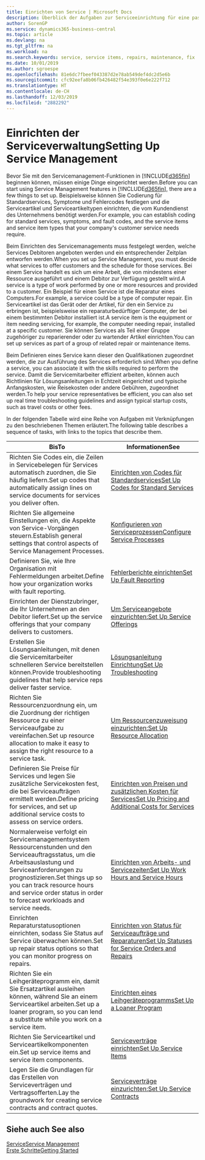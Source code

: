 ```yaml
---
title: Einrichten von Service | Microsoft Docs
description: Überblick der Aufgaben zur Serviceeinrichtung für eine passende Serviceverwaltungsmethode für Ihre Organisation.
author: SorenGP
ms.service: dynamics365-business-central
ms.topic: article
ms.devlang: na
ms.tgt_pltfrm: na
ms.workload: na
ms.search.keywords: service, service items, repairs, maintenance, fix
ms.date: 10/01/2019
ms.author: sgroespe
ms.openlocfilehash: 81e6dc7fbeef043387d2e78ab549def4dc2d5e6b
ms.sourcegitcommit: cfc92eefa8b06fb426482f54e393f0e6e222f712
ms.translationtype: HT
ms.contentlocale: de-CH
ms.lasthandoff: 12/03/2019
ms.locfileid: "2882292"
---
```

# <a name="setting-up-service-management"></a><span data-ttu-id="0bc29-103">Einrichten der Serviceverwaltung</span><span class="sxs-lookup"><span data-stu-id="0bc29-103">Setting Up Service Management</span></span>
<span data-ttu-id="0bc29-104">Bevor Sie mit den Servicemanagement-Funktionen in [!INCLUDE[d365fin](includes/d365fin_md.md)] beginnen können, müssen einige Dinge eingerichtet werden.</span><span class="sxs-lookup"><span data-stu-id="0bc29-104">Before you can start using Service Management features in [!INCLUDE[d365fin](includes/d365fin_md.md)], there are a few things to set up.</span></span> <span data-ttu-id="0bc29-105">Beispielsweise können Sie Codierung für Standardservices, Symptome und Fehlercodes festlegen und die Serviceartikel und Serviceartikeltypen einrichten, die vom Kundendienst des Unternehmens benötigt werden.</span><span class="sxs-lookup"><span data-stu-id="0bc29-105">For example, you can establish coding for standard services, symptoms, and fault codes, and the service items and service item types that your company's customer service needs require.</span></span>  

<span data-ttu-id="0bc29-106">Beim Einrichten des Servicemanagements muss festgelegt werden, welche Services Debitoren angeboten werden und ein entsprechender Zeitplan entworfen werden.</span><span class="sxs-lookup"><span data-stu-id="0bc29-106">When you set up Service Management, you must decide what services to offer customers and the schedule for those services.</span></span> <span data-ttu-id="0bc29-107">Bei einem Service handelt es sich um eine Arbeit, die von mindestens einer Ressource ausgeführt und einem Debitor zur Verfügung gestellt wird.</span><span class="sxs-lookup"><span data-stu-id="0bc29-107">A service is a type of work performed by one or more resources and provided to a customer.</span></span> <span data-ttu-id="0bc29-108">Ein Beispiel für einen Service ist die Reparatur eines Computers.</span><span class="sxs-lookup"><span data-stu-id="0bc29-108">For example, a service could be a type of computer repair.</span></span> <span data-ttu-id="0bc29-109">Ein Serviceartikel ist das Gerät oder der Artikel, für den ein Service zu erbringen ist, beispielsweise ein reparaturbedürftiger Computer, der bei einem bestimmten Debitor installiert ist.</span><span class="sxs-lookup"><span data-stu-id="0bc29-109">A service item is the equipment or item needing servicing, for example, the computer needing repair, installed at a specific customer.</span></span> <span data-ttu-id="0bc29-110">Sie können Services als Teil einer Gruppe zugehöriger zu reparierender oder zu wartender Artikel einrichten.</span><span class="sxs-lookup"><span data-stu-id="0bc29-110">You can set up services as part of a group of related repair or maintenance items.</span></span>  
  
<span data-ttu-id="0bc29-111">Beim Definieren eines Service kann dieser den Qualifikationen zugeordnet werden, die zur Ausführung des Services erforderlich sind.</span><span class="sxs-lookup"><span data-stu-id="0bc29-111">When you define a service, you can associate it with the skills required to perform the service.</span></span> <span data-ttu-id="0bc29-112">Damit die Servicemitarbeiter effizient arbeiten, können auch Richtlinien für Lösungsanleitungen in Echtzeit eingerichtet und typische Anfangskosten, wie Reisekosten oder andere Gebühren, zugeordnet werden.</span><span class="sxs-lookup"><span data-stu-id="0bc29-112">To help your service representatives be efficient, you can also set up real time troubleshooting guidelines and assign typical startup costs, such as travel costs or other fees.</span></span>  

<span data-ttu-id="0bc29-113">In der folgenden Tabelle wird eine Reihe von Aufgaben mit Verknüpfungen zu den beschriebenen Themen erläutert.</span><span class="sxs-lookup"><span data-stu-id="0bc29-113">The following table describes a sequence of tasks, with links to the topics that describe them.</span></span>  
  
| <span data-ttu-id="0bc29-114">Bis</span><span class="sxs-lookup"><span data-stu-id="0bc29-114">To</span></span> | <span data-ttu-id="0bc29-115">Informationen</span><span class="sxs-lookup"><span data-stu-id="0bc29-115">See</span></span> |
| --- | --- |
| <span data-ttu-id="0bc29-116">Richten Sie Codes ein, die Zeilen in Servicebelegen für Services automatisch zuordnen, die Sie häufig liefern.</span><span class="sxs-lookup"><span data-stu-id="0bc29-116">Set up codes that automatically assign lines on service documents for services you deliver often.</span></span> |[<span data-ttu-id="0bc29-117">Einrichten von Codes für Standardservices</span><span class="sxs-lookup"><span data-stu-id="0bc29-117">Set Up Codes for Standard Services</span></span>](service-how-setup-service-coding.md)|
| <span data-ttu-id="0bc29-118">Richten Sie allgemeine Einstellungen ein, die Aspekte von Service-Vorgängen steuern.</span><span class="sxs-lookup"><span data-stu-id="0bc29-118">Establish general settings that control aspects of Service Management Processes.</span></span>|[<span data-ttu-id="0bc29-119">Konfigurieren von Serviceprozessen</span><span class="sxs-lookup"><span data-stu-id="0bc29-119">Configure Service Processes</span></span>](service-setup-service-processes.md)|
| <span data-ttu-id="0bc29-120">Definieren Sie, wie Ihre Organisation mit Fehlermeldungen arbeitet.</span><span class="sxs-lookup"><span data-stu-id="0bc29-120">Define how your organization works with fault reporting.</span></span> |[<span data-ttu-id="0bc29-121">Fehlerberichte einrichten</span><span class="sxs-lookup"><span data-stu-id="0bc29-121">Set Up Fault Reporting</span></span>](service-how-setup-fault-reporting.md) |
| <span data-ttu-id="0bc29-122">Einrichten der Dienstzubringer, die Ihr Unternehmen an den Debitor liefert.</span><span class="sxs-lookup"><span data-stu-id="0bc29-122">Set up the service offerings that your company delivers to customers.</span></span>|[<span data-ttu-id="0bc29-123">Um Serviceangebote einzurichten:</span><span class="sxs-lookup"><span data-stu-id="0bc29-123">Set Up Service Offerings</span></span>](service-how-setup-service-offerings.md)|
| <span data-ttu-id="0bc29-124">Erstellen Sie Lösungsanleitungen, mit denen die Servicemitarbeiter schnelleren Service bereitstellen können.</span><span class="sxs-lookup"><span data-stu-id="0bc29-124">Provide troubleshooting guidelines that help service reps deliver faster service.</span></span> |[<span data-ttu-id="0bc29-125">Lösungsanleitung Einrichtung</span><span class="sxs-lookup"><span data-stu-id="0bc29-125">Set Up Troubleshooting</span></span>](service-how-setup-troubleshooting.md) |
| <span data-ttu-id="0bc29-126">Richten Sie Ressourcenzuordnung ein, um die Zuordnung der richtigen Ressource zu einer Serviceaufgabe zu vereinfachen.</span><span class="sxs-lookup"><span data-stu-id="0bc29-126">Set up resource allocation to make it easy to assign the right resource to a service task.</span></span> |[<span data-ttu-id="0bc29-127">Um Ressourcenzuweisung einzurichten:</span><span class="sxs-lookup"><span data-stu-id="0bc29-127">Set Up Resource Allocation</span></span>](service-how-setup-resource-allocation.md) |
| <span data-ttu-id="0bc29-128">Definieren Sie Preise für Services und legen Sie zusätzliche Servicekosten fest, die bei Serviceaufträgen ermittelt werden.</span><span class="sxs-lookup"><span data-stu-id="0bc29-128">Define pricing for services, and set up additional service costs to assess on service orders.</span></span> |[<span data-ttu-id="0bc29-129">Einrichten von Preisen und zusätzlichen Kosten für Services</span><span class="sxs-lookup"><span data-stu-id="0bc29-129">Set Up Pricing and Additional Costs for Services</span></span>](service-how-setup-service-costs-pricing.md)|
| <span data-ttu-id="0bc29-130">Normalerweise verfolgt ein Servicemanagementsystem Ressourcenstunden und den Serviceauftragsstatus, um die Arbeitsauslastung und Serviceanforderungen zu prognostizieren.</span><span class="sxs-lookup"><span data-stu-id="0bc29-130">Set things up so you can track resource hours and service order status in order to forecast workloads and service needs.</span></span>|[<span data-ttu-id="0bc29-131">Einrichten von Arbeits- und Servicezeiten</span><span class="sxs-lookup"><span data-stu-id="0bc29-131">Set Up Work Hours and Service Hours</span></span>](service-how-setup-work-service-hours.md)|
| <span data-ttu-id="0bc29-132">Einrichten Reparaturstatusoptionen einrichten, sodass Sie Status auf Service überwachen können.</span><span class="sxs-lookup"><span data-stu-id="0bc29-132">Set up repair status options so that you can monitor progress on repairs.</span></span> | [<span data-ttu-id="0bc29-133">Einrichten von Status für Serviceaufträge und Reparaturen</span><span class="sxs-lookup"><span data-stu-id="0bc29-133">Set Up Statuses for Service Orders and Repairs</span></span>](service-order-repair-status.md)|
| <span data-ttu-id="0bc29-134">Richten Sie ein Leihgeräteprogramm ein, damit Sie Ersatzartikel ausleihen können, während Sie an einem Serviceartikel arbeiten.</span><span class="sxs-lookup"><span data-stu-id="0bc29-134">Set up a loaner program, so you can lend a substitute while you work on a service item.</span></span> |[<span data-ttu-id="0bc29-135">Einrichten eines Leihgeräteprogramms</span><span class="sxs-lookup"><span data-stu-id="0bc29-135">Set Up a Loaner Program</span></span>](service-how-setup-loaner-program.md) |
| <span data-ttu-id="0bc29-136">Richten Sie Serviceartikel und Serviceartikelkomponenten ein.</span><span class="sxs-lookup"><span data-stu-id="0bc29-136">Set up service items and service item components.</span></span> |[<span data-ttu-id="0bc29-137">Serviceverträge einrichten</span><span class="sxs-lookup"><span data-stu-id="0bc29-137">Set Up Service Items</span></span>](service-how-setup-service-items.md) |
| <span data-ttu-id="0bc29-138">Legen Sie die Grundlagen für das Erstellen von Serviceverträgen und Vertragsofferten.</span><span class="sxs-lookup"><span data-stu-id="0bc29-138">Lay the groundwork for creating service contracts and contract quotes.</span></span> |[<span data-ttu-id="0bc29-139">Serviceverträge einzurichten:</span><span class="sxs-lookup"><span data-stu-id="0bc29-139">Set Up Service Contracts</span></span>](service-how-setup-service-contracts.md) |

## <a name="see-also"></a><span data-ttu-id="0bc29-140">Siehe auch </span><span class="sxs-lookup"><span data-stu-id="0bc29-140">See also</span></span>
[<span data-ttu-id="0bc29-141">Service</span><span class="sxs-lookup"><span data-stu-id="0bc29-141">Service Management</span></span>](service-service.md)  
[<span data-ttu-id="0bc29-142">Erste Schritte</span><span class="sxs-lookup"><span data-stu-id="0bc29-142">Getting Started</span></span>](product-get-started.md)  
